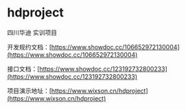 # hdproject
四川华迪 实训项目

开发规约文档：[https://www.showdoc.cc/106652972130004](https://www.showdoc.cc/106652972130004)

接口文档：[https://www.showdoc.cc/123192732800233](https://www.showdoc.cc/123192732800233)

项目演示地址：[https://www.wixson.cn/hdproject](https://www.wixson.cn/hdproject)
